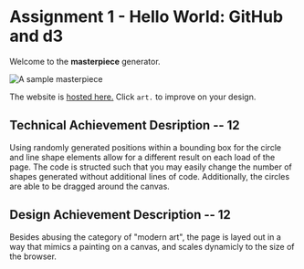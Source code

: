 Assignment 1 - Hello World: GitHub and d3  
===

Welcome to the **masterpiece** generator.

![A sample masterpiece](https://github.com/phonymacoroni/01-ghd3/blob/main/art.png)

The website is [hosted here.](https://phonymacoroni.github.io/01-ghd3/) Click `art.` to improve on your design.

Technical Achievement Desription -- 12  
---

Using randomly generated positions within a bounding box for the circle and line shape elements allow for a different result on each load of the page. The code is structed such that you may easily change the number of shapes generated without additional lines of code. Additionally, the circles are able to be dragged around the canvas.

Design Achievement Description -- 12
---

Besides abusing the category of "modern art", the page is layed out in a way that mimics a painting on a canvas, and scales dynamicly to the size of the browser. 